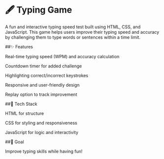 # 🖋️ Typing Game

A fun and interactive typing speed test built using HTML, CSS, and JavaScript. This game helps users improve their typing speed and accuracy by challenging them to type words or sentences within a time limit.

##✨ Features

Real-time typing speed (WPM) and accuracy calculation

Countdown timer for added challenge

Highlighting correct/incorrect keystrokes

Responsive and user-friendly design

Replay option to track improvement

##🚀 Tech Stack

HTML for structure

CSS for styling and responsiveness

JavaScript for logic and interactivity

##🎯 Goal

Improve typing skills while having fun!
